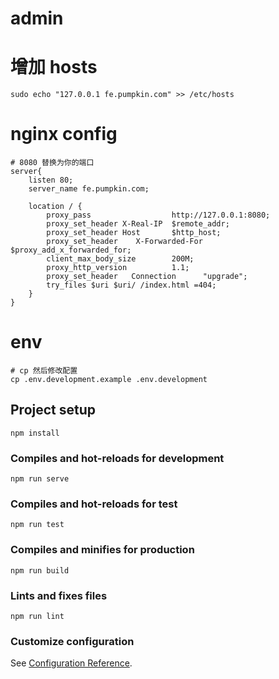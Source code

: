 # admin

# 增加 hosts
```
sudo echo "127.0.0.1 fe.pumpkin.com" >> /etc/hosts
```

# nginx config
```
# 8080 替换为你的端口
server{
    listen 80;
    server_name fe.pumpkin.com;

    location / {
        proxy_pass                  http://127.0.0.1:8080;
        proxy_set_header X-Real-IP  $remote_addr;
        proxy_set_header Host       $http_host;
        proxy_set_header    X-Forwarded-For $proxy_add_x_forwarded_for;
        client_max_body_size        200M;
        proxy_http_version          1.1;
        proxy_set_header   Connection      "upgrade";
        try_files $uri $uri/ /index.html =404;
    }
}
```

# env
```
# cp 然后修改配置
cp .env.development.example .env.development
```

## Project setup
```
npm install
```

### Compiles and hot-reloads for development
```
npm run serve
```

### Compiles and hot-reloads for test
```
npm run test
```

### Compiles and minifies for production
```
npm run build
```

### Lints and fixes files
```
npm run lint
```

### Customize configuration
See [Configuration Reference](https://cli.vuejs.org/config/).
